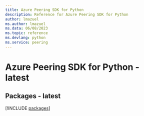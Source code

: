 ```yaml
---
title: Azure Peering SDK for Python
description: Reference for Azure Peering SDK for Python
author: lmazuel
ms.author: lmazuel
ms.data: 06/08/2023
ms.topic: reference
ms.devlang: python
ms.service: peering
---
```

# Azure Peering SDK for Python - latest
## Packages - latest
[!INCLUDE [packages](peering-index.md)]